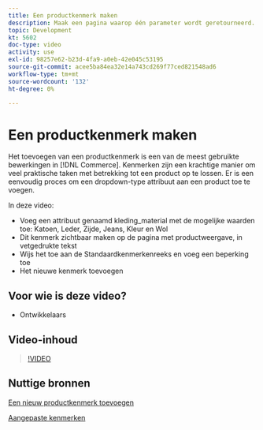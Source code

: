 ```yaml
---
title: Een productkenmerk maken
description: Maak een pagina waarop één parameter wordt geretourneerd.
topic: Development
kt: 5602
doc-type: video
activity: use
exl-id: 98257e62-b23d-4fa9-a0eb-42e045c53195
source-git-commit: acee5ba84ea32e14a743cd269f77ced821548ad6
workflow-type: tm+mt
source-wordcount: '132'
ht-degree: 0%

---
```


# Een productkenmerk maken

Het toevoegen van een productkenmerk is een van de meest gebruikte bewerkingen in [!DNL Commerce]. Kenmerken zijn een krachtige manier om veel praktische taken met betrekking tot een product op te lossen. Er is een eenvoudig proces om een dropdown-type attribuut aan een product toe te voegen.

In deze video:

- Voeg een attribuut genaamd kleding_material met de mogelijke waarden toe: Katoen, Leder, Zijde, Jeans, Kleur en Wol
- Dit kenmerk zichtbaar maken op de pagina met productweergave, in vetgedrukte tekst
- Wijs het toe aan de Standaardkenmerkenreeks en voeg een beperking toe
- Het nieuwe kenmerk toevoegen

## Voor wie is deze video?

- Ontwikkelaars

## Video-inhoud

>[!VIDEO](https://video.tv.adobe.com/v/35789?quality=12&learn=on)

## Nuttige bronnen

[Een nieuw productkenmerk toevoegen](https://devdocs.magento.com/videos/fundamentals/add-new-product-attribute/)

[Aangepaste kenmerken](https://devdocs.magento.com/guides/v2.4/howdoi/custom-attributes/introduction.html)
